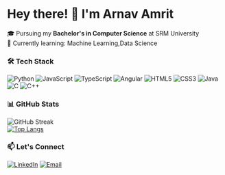 # Hey there! 👋 I'm Arnav Amrit

🎓 Pursuing my **Bachelor's in Computer Science** at SRM University  
🌱 Currently learning: Machine Learning,Data Science 

### 🛠️ Tech Stack  
![Python](https://img.shields.io/badge/Python-3776AB?logo=python&logoColor=white)
![JavaScript](https://img.shields.io/badge/JavaScript-F7DF1E?logo=javascript&logoColor=black)
![TypeScript](https://img.shields.io/badge/TypeScript-3178C6?logo=typescript&logoColor=white)
![Angular](https://img.shields.io/badge/Angular-DD0031?logo=angular&logoColor=white)
![HTML5](https://img.shields.io/badge/HTML5-E34F26?logo=html5&logoColor=white)
![CSS3](https://img.shields.io/badge/CSS3-1572B6?logo=css3&logoColor=white)
![Java](https://img.shields.io/badge/Java-007396?logo=java&logoColor=white)
![C](https://img.shields.io/badge/C-A8B9CC?logo=c&logoColor=black)
![C++](https://img.shields.io/badge/C++-00599C?logo=c%2B%2B&logoColor=white)



### 📊 GitHub Stats  
![GitHub Streak](https://streak-stats.demolab.com?user=CrunchyHades2408&theme=tokyonight&hide_border=true)  
[![Top Langs](https://github-readme-stats.vercel.app/api/top-langs/?username=CrunchyHades2408&layout=compact&theme=radical)](https://github.com/anuraghazra/github-readme-stats)  

### 📫 Let's Connect  
[![LinkedIn](https://img.shields.io/badge/LinkedIn-0077B5?logo=linkedin)](https://www.linkedin.com/in/arnav-amrit-7b7ab22bb/)
[![Email](https://img.shields.io/badge/Email-D14836?logo=gmail)](mailto:arnavamrit525@gmail.com)
